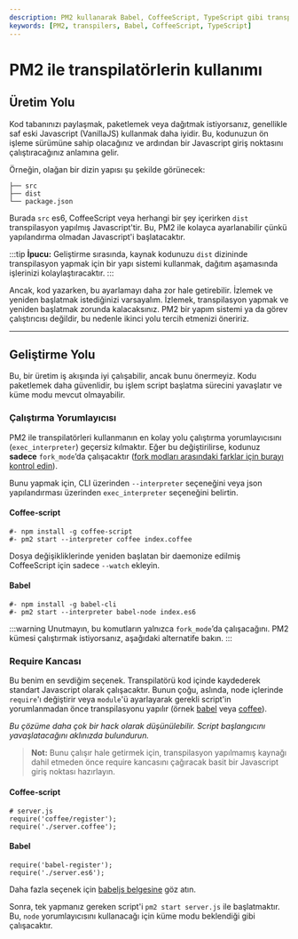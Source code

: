 ```yaml
---
description: PM2 kullanarak Babel, CoffeeScript, TypeScript gibi transpilatörlerin nasıl kullanılacağını açıklamaktadır. Bu kılavuz, geliştirme ve üretim ortamlarında etkili bir şekilde nasıl çalıştırılacağını detaylandırır.
keywords: [PM2, transpilers, Babel, CoffeeScript, TypeScript]
---
```

# PM2 ile transpilatörlerin kullanımı

## Üretim Yolu

Kod tabanınızı paylaşmak, paketlemek veya dağıtmak istiyorsanız, genellikle saf eski Javascript (VanillaJS) kullanmak daha iyidir. Bu, kodunuzun ön işleme sürümüne sahip olacağınız ve ardından bir Javascript giriş noktasını çalıştıracağınız anlamına gelir.

Örneğin, olağan bir dizin yapısı şu şekilde görünecek:

```
├── src
├── dist
└── package.json
```

Burada `src` es6, CoffeeScript veya herhangi bir şey içerirken `dist` transpilasyon yapılmış Javascript'tir. Bu, PM2 ile kolayca ayarlanabilir çünkü yapılandırma olmadan Javascript'i başlatacaktır.

:::tip
**İpucu:** Geliştirme sırasında, kaynak kodunuzu `dist` dizininde transpilasyon yapmak için bir yapı sistemi kullanmak, dağıtım aşamasında işlerinizi kolaylaştıracaktır.
:::

Ancak, kod yazarken, bu ayarlamayı daha zor hale getirebilir. İzlemek ve yeniden başlatmak istediğinizi varsayalım. İzlemek, transpilasyon yapmak ve yeniden başlatmak zorunda kalacaksınız. PM2 bir yapım sistemi ya da görev çalıştırıcısı değildir, bu nedenle ikinci yolu tercih etmenizi öneririz.

---

## Geliştirme Yolu

Bu, bir üretim iş akışında iyi çalışabilir, ancak bunu önermeyiz. Kodu paketlemek daha güvenlidir, bu işlem script başlatma sürecini yavaşlatır ve küme modu mevcut olmayabilir.

### Çalıştırma Yorumlayıcısı

PM2 ile transpilatörleri kullanmanın en kolay yolu çalıştırma yorumlayıcısını (`exec_interpreter`) geçersiz kılmaktır. Eğer bu değiştirilirse, kodunuz **sadece** `fork_mode`’da çalışacaktır ([fork modları arasındaki farklar için burayı kontrol edin](http://stackoverflow.com/a/36177256/1145578)).

Bunu yapmak için, CLI üzerinden `--interpreter` seçeneğini veya json yapılandırması üzerinden `exec_interpreter` seçeneğini belirtin.

#### Coffee-script

```
#- npm install -g coffee-script
#- pm2 start --interpreter coffee index.coffee
```

Dosya değişikliklerinde yeniden başlatan bir daemonize edilmiş CoffeeScript için sadece `--watch` ekleyin.

#### Babel

```
#- npm install -g babel-cli
#- pm2 start --interpreter babel-node index.es6
```

:::warning
Unutmayın, bu komutların yalnızca `fork_mode`’da çalışacağını. PM2 kümesi çalıştırmak istiyorsanız, aşağıdaki alternatife bakın.
:::

### Require Kancası

Bu benim en sevdiğim seçenek. Transpilatörü kod içinde kaydederek standart Javascript olarak çalışacaktır. Bunun çoğu, aslında, node içlerinde `require`'ı değiştirir veya `module`'ü ayarlayarak gerekli script'in yorumlanmadan önce transpilasyonu yapılır (örnek [babel](https://github.com/babel/babel/blob/93e5c0e64b1a14f3b138a01c55082225084f47b4/packages/babel-register/src/node.js#L104) veya [coffee](https://github.com/jashkenas/coffeescript/blob/master/lib/coffee-script/register.js#L16)).

*Bu çözüme daha çok bir hack olarak düşünülebilir. Script başlangıcını yavaşlatacağını aklınızda bulundurun.*

> **Not:** Bunu çalışır hale getirmek için, transpilasyon yapılmamış kaynağı dahil etmeden önce require kancasını çağıracak basit bir Javascript giriş noktası hazırlayın.

#### Coffee-script

```
# server.js
require('coffee/register');
require('./server.coffee');
```

#### Babel

```
require('babel-register');
require('./server.es6');
```

Daha fazla seçenek için [babeljs belgesine](https://babeljs.io/docs/usage/require/) göz atın.

Sonra, tek yapmanız gereken script'i `pm2 start server.js` ile başlatmaktır. Bu, `node` yorumlayıcısını kullanacağı için küme modu beklendiği gibi çalışacaktır.